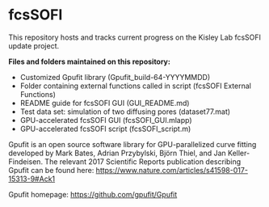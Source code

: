 # fcsSOFI

This repository hosts and tracks current progress on the Kisley Lab fcsSOFI update project.

**Files and folders maintained on this repository:**
* Customized Gpufit library (Gpufit_build-64-YYYYMMDD)
* Folder containing external functions called in script (fcsSOFI External Functions)
* README guide for fcsSOFI GUI (GUI_README.md)
* Test data set: simulation of two diffusing pores (dataset77.mat)
* GPU-accelerated fcsSOFI GUI (fcsSOFI_GUI.mlapp) 
* GPU-accelerated fcsSOFI script (fcsSOFI_script.m)

Gpufit is an open source software library for GPU-parallelized curve fitting developed by Mark Bates, Adrian Przybylski, Björn Thiel, and Jan Keller-Findeisen. The relevant 2017 Scientific Reports publication describing Gpufit can be found here: https://www.nature.com/articles/s41598-017-15313-9#Ack1

Gpufit homepage: https://github.com/gpufit/Gpufit
